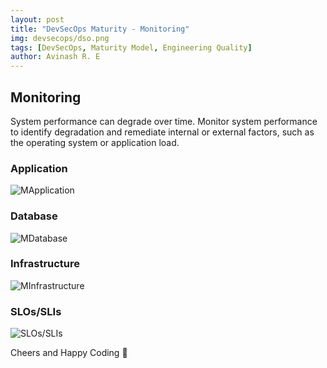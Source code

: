 ```yaml
---
layout: post
title: "DevSecOps Maturity - Monitoring"
img: devsecops/dso.png
tags: [DevSecOps, Maturity Model, Engineering Quality]
author: Avinash R. E
---
```


## Monitoring

System performance can degrade over time. Monitor system performance to identify degradation and remediate internal or external factors, such as the operating system or application load.

### Application

![MApplication]({{site.baseurl}}/assets/img/devsecops/MApplication.png)

### Database

![MDatabase]({{site.baseurl}}/assets/img/devsecops/MDatabase.png)

### Infrastructure

![MInfrastructure]({{site.baseurl}}/assets/img/devsecops/MInfrastructure.png)

### SLOs/SLIs

![SLOs/SLIs]({{site.baseurl}}/assets/img/devsecops/SLOs/SLIs.png)


Cheers and Happy Coding 🤘
